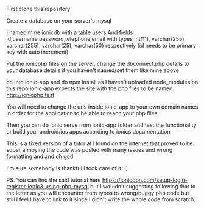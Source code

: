 First clone this repository 

Create a database on your server's mysql 

I named mine ionicdb with a table users 
And fields id,username,password,telephone,email
with types int(11), varchar(255), varchar(255), varchar(25), varchar(50) respectively
(id needs to be primary key with auto increment)

Put the ionicphp files on the server, change the dbconnect.php details to your database details if you haven't named/set them like mine above

cd into ionic-app and do npm install as I haven't uploaded node_modules on this repo
ionic-app expects the site with the php files to be named http://ionicphp.test

You will need to change the urls inside ionic-app to your own domain names in order for the application to be able to reach your php files

Then you can do ionic serve from ionic-app folder and test the functionality 
or build your android/ios apps according to ionics documentation

This is a fixed version of a tutorial I found on the internet that proved to be super annoying the code was posted with many issues and wrong formatting and and oh god

I'm sure somebody is thankful I took care of it! :) 

PS: 
You can find the said tutorial here https://ionicdon.com/setup-login-register-ionic3-using-php-mysql but 
I wouldn't suggesting following that to the letter as you will encounter from typos
to wrong/buggy php code but still I feel I have to link to it since I didn't write the whole code from scratch.